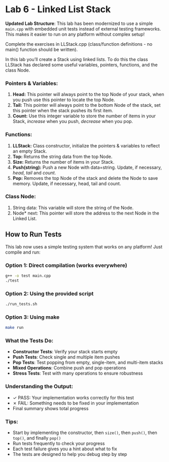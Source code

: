 # Lab 6 - Linked List Stack

**Updated Lab Structure**: This lab has been modernized to use a simple `main.cpp` with embedded unit tests instead of external testing frameworks. This makes it easier to run on any platform without complex setup!

Complete the exercises in LLStack.cpp (class/function definitions - no main() function should be written).

In this lab you’ll create a Stack using linked lists. To do this the class LLStack has declared some useful variables, pointers, functions, and the class Node.

### Pointers & Variables:
1.	**Head:** This pointer will always point to the top Node of your stack, when you push use this pointer to locate the top Node.
2.	**Tail:**  This pointer will always point to the bottom Node of the stack, set this pointer when the stack pushes its first item.
3.	**Count:** Use this integer variable to store the number of items in your Stack, *increase* when you push, *decrease* when you pop.

### Functions:
1.	**LLStack:** Class constructor, initialize the pointers & variables to reflect an empty Stack.
2.	**Top:** Returns the string data from the top Node.
3.	**Size:** Returns the number of items in your Stack.
4.	**Push(string):** Push a new Node with data=string. Update, if necessary, *head*, *tail* and *count*.
5.	**Pop:** Removes the top Node of the stack and delete the Node to save memory. Update, if necessary, head, tail and count.

### Class Node:
1.	String data: This variable will store the string of the Node.
2.	Node* next: This pointer will store the address to the next Node in the Linked List.


## How to Run Tests

This lab now uses a simple testing system that works on any platform! Just compile and run:

### Option 1: Direct compilation (works everywhere)
```bash
g++ -o test main.cpp
./test
```

### Option 2: Using the provided script
```bash
./run_tests.sh
```

### Option 3: Using make
```bash
make run
```

### What the Tests Do:
- **Constructor Tests**: Verify your stack starts empty
- **Push Tests**: Check single and multiple item pushes
- **Pop Tests**: Test popping from empty, single-item, and multi-item stacks
- **Mixed Operations**: Combine push and pop operations
- **Stress Tests**: Test with many operations to ensure robustness

### Understanding the Output:
- ✓ PASS: Your implementation works correctly for this test
- ✗ FAIL: Something needs to be fixed in your implementation
- Final summary shows total progress

### Tips:
- Start by implementing the constructor, then `size()`, then `push()`, then `top()`, and finally `pop()`
- Run tests frequently to check your progress
- Each test failure gives you a hint about what to fix
- The tests are designed to help you debug step by step